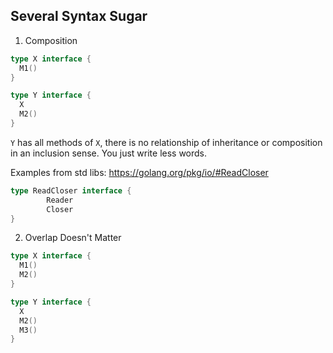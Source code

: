 ## Several Syntax Sugar
1. Composition
```go
type X interface {
  M1()
}

type Y interface {
  X
  M2()
}
```
`Y` has all methods of `X`, there is no relationship of inheritance or composition in an inclusion sense. You just write less words.

Examples from std libs: https://golang.org/pkg/io/#ReadCloser
```go
type ReadCloser interface {
        Reader
        Closer
}
```


2. Overlap Doesn't Matter
```go
type X interface {
  M1()
  M2()
}

type Y interface {
  X
  M2()
  M3()
}
```
